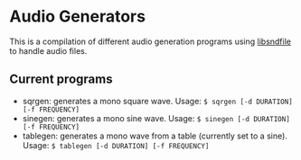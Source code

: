 # Audio Generators

This is a compilation of different audio generation programs using [libsndfile](http://www.mega-nerd.com/libsndfile/) to handle audio files.

## Current programs
- sqrgen: generates a mono square wave. Usage: `$ sqrgen [-d DURATION] [-f FREQUENCY]`
- sinegen: generates a mono sine wave. Usage: `$ sinegen [-d DURATION] [-f FREQUENCY]`
- tablegen: generates a mono wave from a table (currently set to a sine). Usage: `$ tablegen [-d DURATION] [-f FREQUENCY]`
